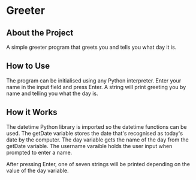 # Greeter
## About the Project
A simple greeter program that greets you and tells you what day it is.
## How to Use
The program can be initialised using any Python interpreter. Enter your name in the input field and press Enter. A string will print greeting you by name and telling you what the day is.
## How it Works
The datetime Python library is imported so the datetime functions can be used. The getDate variable stores the date that's recognised as today's date by the computer. The day variable gets the name of the day from the getDate variable. The username varaible holds the user input when prompted to enter a name. 

After pressing Enter, one of seven strings will be printed depending on the value of the day variable.
